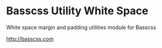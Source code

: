 # Basscss Utility White Space

White space margin and padding utilities module for Basscss

http://basscss.com

